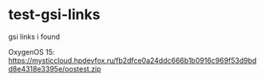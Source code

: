 # test-gsi-links
gsi links i found

OxygenOS 15:
https://mysticcloud.hpdevfox.ru/fb2dfce0a24ddc666b1b0916c969f53d9bdd8e4318e3395e/oostest.zip
